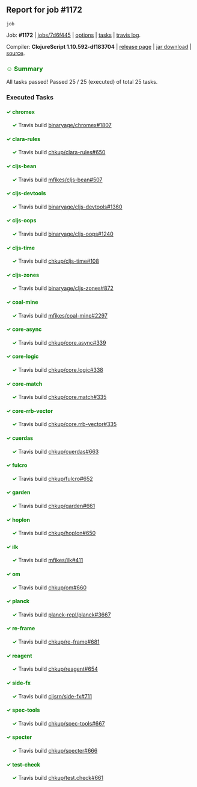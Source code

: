 ## Report for job #1172
```
job
```


Job: **#1172** | [jobs/7d6f445](https://github.com/cljs-oss/canary/commit/7d6f445d0fe0cae32257ea4539e210733b5a5982) | [options](options.edn) | [tasks](tasks.edn) | [travis log](https://travis-ci.org/cljs-oss/canary/builds/611734672).

Compiler: **ClojureScript 1.10.592-df183704** | [release page](https://github.com/cljs-oss/canary/releases/tag/r1.10.592-df183704) | [jar download](https://github.com/cljs-oss/canary/releases/download/r1.10.592-df183704/clojurescript-1.10.592-df183704.jar) | [source](https://github.com/clojure/clojurescript/commit/df1837048d01b157a04bb3dc7fedc58ee349a24a).

### <b style='color:green'>☺ Summary</b>

All tasks passed! Passed 25 / 25 (executed) of total 25 tasks.

### Executed Tasks

#### <b style='color:green'>&#x2713; chromex</b>
&nbsp;&nbsp;&nbsp;&nbsp;<b style='color:green'>&#x2713;</b> Travis build [binaryage/chromex#1807](https://travis-ci.org/binaryage/chromex/builds/611735510)<br>

#### <b style='color:green'>&#x2713; clara-rules</b>
&nbsp;&nbsp;&nbsp;&nbsp;<b style='color:green'>&#x2713;</b> Travis build [chkup/clara-rules#650](https://travis-ci.org/chkup/clara-rules/builds/611735530)<br>

#### <b style='color:green'>&#x2713; cljs-bean</b>
&nbsp;&nbsp;&nbsp;&nbsp;<b style='color:green'>&#x2713;</b> Travis build [mfikes/cljs-bean#507](https://travis-ci.org/mfikes/cljs-bean/builds/611735519)<br>

#### <b style='color:green'>&#x2713; cljs-devtools</b>
&nbsp;&nbsp;&nbsp;&nbsp;<b style='color:green'>&#x2713;</b> Travis build [binaryage/cljs-devtools#1360](https://travis-ci.org/binaryage/cljs-devtools/builds/611735521)<br>

#### <b style='color:green'>&#x2713; cljs-oops</b>
&nbsp;&nbsp;&nbsp;&nbsp;<b style='color:green'>&#x2713;</b> Travis build [binaryage/cljs-oops#1240](https://travis-ci.org/binaryage/cljs-oops/builds/611735536)<br>

#### <b style='color:green'>&#x2713; cljs-time</b>
&nbsp;&nbsp;&nbsp;&nbsp;<b style='color:green'>&#x2713;</b> Travis build [chkup/cljs-time#108](https://travis-ci.org/chkup/cljs-time/builds/611735544)<br>

#### <b style='color:green'>&#x2713; cljs-zones</b>
&nbsp;&nbsp;&nbsp;&nbsp;<b style='color:green'>&#x2713;</b> Travis build [binaryage/cljs-zones#872](https://travis-ci.org/binaryage/cljs-zones/builds/611735547)<br>

#### <b style='color:green'>&#x2713; coal-mine</b>
&nbsp;&nbsp;&nbsp;&nbsp;<b style='color:green'>&#x2713;</b> Travis build [mfikes/coal-mine#2297](https://travis-ci.org/mfikes/coal-mine/builds/611735549)<br>

#### <b style='color:green'>&#x2713; core-async</b>
&nbsp;&nbsp;&nbsp;&nbsp;<b style='color:green'>&#x2713;</b> Travis build [chkup/core.async#339](https://travis-ci.org/chkup/core.async/builds/611735567)<br>

#### <b style='color:green'>&#x2713; core-logic</b>
&nbsp;&nbsp;&nbsp;&nbsp;<b style='color:green'>&#x2713;</b> Travis build [chkup/core.logic#338](https://travis-ci.org/chkup/core.logic/builds/611735569)<br>

#### <b style='color:green'>&#x2713; core-match</b>
&nbsp;&nbsp;&nbsp;&nbsp;<b style='color:green'>&#x2713;</b> Travis build [chkup/core.match#335](https://travis-ci.org/chkup/core.match/builds/611735576)<br>

#### <b style='color:green'>&#x2713; core-rrb-vector</b>
&nbsp;&nbsp;&nbsp;&nbsp;<b style='color:green'>&#x2713;</b> Travis build [chkup/core.rrb-vector#335](https://travis-ci.org/chkup/core.rrb-vector/builds/611735578)<br>

#### <b style='color:green'>&#x2713; cuerdas</b>
&nbsp;&nbsp;&nbsp;&nbsp;<b style='color:green'>&#x2713;</b> Travis build [chkup/cuerdas#663](https://travis-ci.org/chkup/cuerdas/builds/611735598)<br>

#### <b style='color:green'>&#x2713; fulcro</b>
&nbsp;&nbsp;&nbsp;&nbsp;<b style='color:green'>&#x2713;</b> Travis build [chkup/fulcro#652](https://travis-ci.org/chkup/fulcro/builds/611735829)<br>

#### <b style='color:green'>&#x2713; garden</b>
&nbsp;&nbsp;&nbsp;&nbsp;<b style='color:green'>&#x2713;</b> Travis build [chkup/garden#661](https://travis-ci.org/chkup/garden/builds/611735851)<br>

#### <b style='color:green'>&#x2713; hoplon</b>
&nbsp;&nbsp;&nbsp;&nbsp;<b style='color:green'>&#x2713;</b> Travis build [chkup/hoplon#650](https://travis-ci.org/chkup/hoplon/builds/611735858)<br>

#### <b style='color:green'>&#x2713; ilk</b>
&nbsp;&nbsp;&nbsp;&nbsp;<b style='color:green'>&#x2713;</b> Travis build [mfikes/ilk#411](https://travis-ci.org/mfikes/ilk/builds/611735616)<br>

#### <b style='color:green'>&#x2713; om</b>
&nbsp;&nbsp;&nbsp;&nbsp;<b style='color:green'>&#x2713;</b> Travis build [chkup/om#660](https://travis-ci.org/chkup/om/builds/611735678)<br>

#### <b style='color:green'>&#x2713; planck</b>
&nbsp;&nbsp;&nbsp;&nbsp;<b style='color:green'>&#x2713;</b> Travis build [planck-repl/planck#3667](https://travis-ci.org/planck-repl/planck/builds/611735741)<br>

#### <b style='color:green'>&#x2713; re-frame</b>
&nbsp;&nbsp;&nbsp;&nbsp;<b style='color:green'>&#x2713;</b> Travis build [chkup/re-frame#681](https://travis-ci.org/chkup/re-frame/builds/611735639)<br>

#### <b style='color:green'>&#x2713; reagent</b>
&nbsp;&nbsp;&nbsp;&nbsp;<b style='color:green'>&#x2713;</b> Travis build [chkup/reagent#654](https://travis-ci.org/chkup/reagent/builds/611735633)<br>

#### <b style='color:green'>&#x2713; side-fx</b>
&nbsp;&nbsp;&nbsp;&nbsp;<b style='color:green'>&#x2713;</b> Travis build [cljsrn/side-fx#711](https://travis-ci.org/cljsrn/side-fx/builds/611735637)<br>

#### <b style='color:green'>&#x2713; spec-tools</b>
&nbsp;&nbsp;&nbsp;&nbsp;<b style='color:green'>&#x2713;</b> Travis build [chkup/spec-tools#667](https://travis-ci.org/chkup/spec-tools/builds/611735709)<br>

#### <b style='color:green'>&#x2713; specter</b>
&nbsp;&nbsp;&nbsp;&nbsp;<b style='color:green'>&#x2713;</b> Travis build [chkup/specter#666](https://travis-ci.org/chkup/specter/builds/611735814)<br>

#### <b style='color:green'>&#x2713; test-check</b>
&nbsp;&nbsp;&nbsp;&nbsp;<b style='color:green'>&#x2713;</b> Travis build [chkup/test.check#661](https://travis-ci.org/chkup/test.check/builds/611735652)<br>